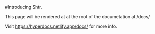 #Introducing Shtr.

This page will be rendered at at the root of the documetation at /docs/

Visit https://hyperdocs.netlify.app/docs/ for more info.
